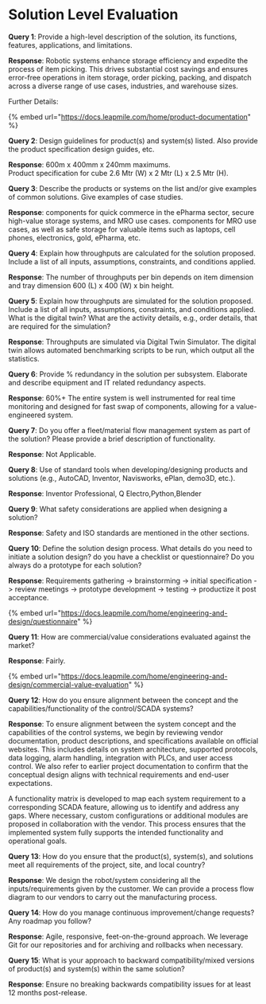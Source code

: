 # Solution Level Evaluation

**Query 1**: Provide a high-level description of the solution, its functions, features, applications, and limitations.&#x20;

**Response**: Robotic systems enhance storage efficiency and expedite the process of item picking. This drives substantial cost savings and ensures error-free operations in item storage, order picking, packing, and dispatch across a diverse range of use cases, industries, and warehouse sizes.

Further Details:

{% embed url="https://docs.leapmile.com/home/product-documentation" %}

**Query 2**: Design guidelines for product(s) and system(s) listed. Also provide the product specification design guides, etc.

**Response**: 600m x 400mm x 240mm maximums. \
Product specification for cube 2.6 Mtr (W) x 2 Mtr (L) x 2.5 Mtr (H).

**Query 3**: Describe the products or systems on the list and/or give examples of common solutions. Give examples of case studies.

**Response**: components for quick commerce in the ePharma sector, secure high-value storage systems, and MRO use cases. components for MRO use cases, as well as safe storage for valuable items such as laptops, cell phones, electronics, gold, ePharma, etc.

**Query 4**: Explain how throughputs are calculated for the solution proposed. Include a list of all inputs, assumptions, constraints, and conditions applied.

**Response**: The number of throughputs per bin depends on item dimension and tray dimension 600 (L) x 400 (W) x bin height.

**Query 5**: Explain how throughputs are simulated for the solution proposed. Include a list of all inputs, assumptions, constraints, and conditions applied. What is the digital twin? What are the activity details, e.g., order details, that are required for the simulation?

**Response**: Throughputs are simulated via Digital Twin Simulator. The digital twin allows automated benchmarking scripts to be run, which output all the statistics.

**Query 6**: Provide % redundancy in the solution per subsystem. Elaborate and describe equipment and IT related redundancy aspects.

**Response**: 60%+ The entire system is well instrumented for real time monitoring and designed for fast swap of components, allowing for a value-engineered system.

**Query 7**: Do you offer a fleet/material flow management system as part of the solution? Please provide a brief description of functionality.

**Response**: Not Applicable.

**Query 8**: Use of standard tools when developing/designing products and solutions (e.g., AutoCAD, Inventor, Navisworks, ePlan, demo3D, etc.).&#x20;

**Response**: Inventor Professional, Q Electro,Python,Blender

**Query 9**: What safety considerations are applied when designing a solution?

**Response**: Safety and ISO standards are mentioned in the other sections.

**Query 10**: Define the solution design process. What details do you need to initiate a solution design? do you have a checklist or questionnaire? Do you always do a prototype for each solution?

**Response**: Requirements gathering -> brainstorming -> initial specification -> review meetings -> prototype development -> testing -> productize it post acceptance.

{% embed url="https://docs.leapmile.com/home/engineering-and-design/questionnaire" %}

**Query 11**: How are commercial/value considerations evaluated against the market?&#x20;

**Response**: Fairly.

{% embed url="https://docs.leapmile.com/home/engineering-and-design/commercial-value-evaluation" %}

**Query 12**: How do you ensure alignment between the concept and the capabilities/functionality of the control/SCADA systems?

**Response**: To ensure alignment between the system concept and the capabilities of the control systems, we begin by reviewing vendor documentation, product descriptions, and specifications available on official websites. This includes details on system architecture, supported protocols, data logging, alarm handling, integration with PLCs, and user access control. We also refer to earlier project documentation to confirm that the conceptual design aligns with technical requirements and end-user expectations.

A functionality matrix is developed to map each system requirement to a corresponding SCADA feature, allowing us to identify and address any gaps. Where necessary, custom configurations or additional modules are proposed in collaboration with the vendor. This process ensures that the implemented system fully supports the intended functionality and operational goals.

**Query 13**: How do you ensure that the product(s), system(s), and solutions meet all requirements of the project, site, and local country?

**Response**: We design the robot/system considering all the inputs/requirements given by the customer. We can provide a process flow diagram to our vendors to carry out the manufacturing process.

**Query 14**: How do you manage continuous improvement/change requests? Any roadmap you follow?

**Response**: Agile, responsive, feet-on-the-ground approach. We leverage Git for our repositories and for archiving and rollbacks when necessary.

**Query 15**: What is your approach to backward compatibility/mixed versions of product(s) and system(s) within the same solution?&#x20;

**Response**: Ensure no breaking backwards compatibility issues for at least 12 months post-release.

